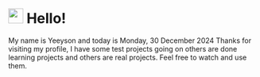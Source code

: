  <h1>
    <img src="https://emojis.slackmojis.com/emojis/images/1643510097/45343/hi.gif?1643510097" width="30"/> 
    Hello!
 </h1>
 <p>
    My name is Yeeyson and today is Monday, 30 December 2024
    Thanks for visiting my profile, I have some test projects going on others are done learning projects and others are real projects.
    Feel free to watch and use them.
 </p>